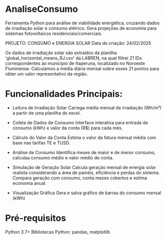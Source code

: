 # AnaliseConsumo
Ferramenta Python para análise de viabilidade energética, cruzando dados de irradiação solar e consumo elétrico. Gera projeções de economia para sistemas fotovoltaicos residenciais/comerciais.

PROJETO: CONSUMO e ENERGIA SOLAR
Data de criação: 24/02/2025

Os dados de irradiação solar são extraídos da planilha 'global_horizontal_means_RJ.csv' da LABREN, na qual filtrei 21 IDs correspondentes ao município de Itaperuna, localizado no Noroeste Fluminense. 
Calculamos a média diária mensal sobre esses 21 pontos para obter um valor representativo da região.

# Funcionalidades Principais:
- Leitura de Irradiação Solar
  Carrega média mensal de irradiação (Wh/m²) a partir de uma planilha do excel.

- Coleta de Dados de Consumo
  Interface interativa para entrada de consumo (kWh) e valor da conta (R$) para cada mês.

- Cálculo do Valor da Conta
  Estima o valor da fatura mensal média com base nas tarifas TE e TUSD.

- Análise de Consumo
  Identifica meses de maior e de menor consumo, calculaa consumo médio e valor médio de conta.

- Simulação de Geração Solar
  Calcula geração mensal de energia solar realista considerando a área de painéis, eficiência e perdas do sistema.
  Compara geração com consumo, conta meses cobertos e estima economia anual.

- Visualização Gráfica
  Gera e salva gráfico de barras do consumo mensal (kWh)

# Pré-requisitos
Python 3.7+
Bibliotecas Python: pandas, matplotlib
